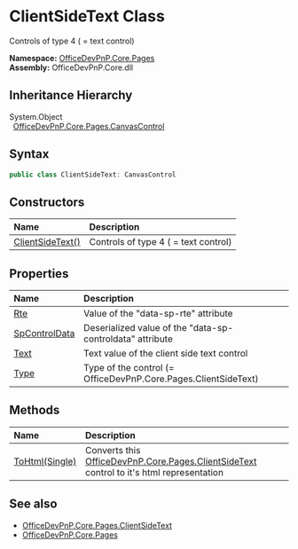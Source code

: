 # ClientSideText Class
 Controls of type 4 ( = text control)   

**Namespace:** [OfficeDevPnP.Core.Pages](OfficeDevPnP.Core.Pages.md)  
**Assembly:** OfficeDevPnP.Core.dll  
## Inheritance Hierarchy
System.Object  
&ensp;[OfficeDevPnP.Core.Pages.CanvasControl](OfficeDevPnP.Core.Pages.CanvasControl.md)  
## Syntax
```C#
public class ClientSideText: CanvasControl
```
## Constructors
|**Name**|**Description**|
|:-----|:-----|
| [ClientSideText()](OfficeDevPnP.Core.Pages.ClientSideText.ctor1.md) |  Controls of type 4 ( = text control) 
## Properties
|**Name**|**Description**|
|:-----|:-----|
| [Rte](OfficeDevPnP.Core.Pages.ClientSideText.Rte.md) | Value of the "data-sp-rte" attribute
| [SpControlData](OfficeDevPnP.Core.Pages.ClientSideText.SpControlData.md) | Deserialized value of the "data-sp-controldata" attribute
| [Text](OfficeDevPnP.Core.Pages.ClientSideText.Text.md) | Text value of the client side text control
| [Type](OfficeDevPnP.Core.Pages.ClientSideText.Type.md) |  Type of the control (= OfficeDevPnP.Core.Pages.ClientSideText) 
## Methods
|**Name**|**Description**|
|:-----|:-----|
| [ToHtml(Single)](OfficeDevPnP.Core.Pages.ClientSideText.5d8c1207.md) | Converts this [OfficeDevPnP.Core.Pages.ClientSideText](OfficeDevPnP.Core.Pages.ClientSideText.md) control to it's html representation 
## See also
- [OfficeDevPnP.Core.Pages.ClientSideText](OfficeDevPnP.Core.Pages.ClientSideText.md)
- [OfficeDevPnP.Core.Pages](OfficeDevPnP.Core.Pages.md)
